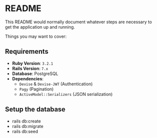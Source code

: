 # README

This README would normally document whatever steps are necessary to get the
application up and running.

Things you may want to cover:

## **Requirements**
- **Ruby Version**: `3.2.1`
- **Rails Version**: `7.x`
- **Database**: PostgreSQL 
- **Dependencies**:
  - `Devise` & `Devise-JWT` (Authentication)
  - `Pagy` (Pagination)
  - `ActiveModel::Serializers` (JSON serialization)

## Setup the database 
 * rails db:create
 * rails db:migrate
 * rails db:seed
 